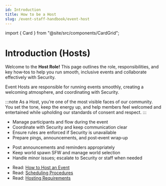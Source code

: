 ```yaml
---
id: Introduction
title: How to be a Host
slug: /event-staff-handbook/event-host
---
```


import { Card } from "@site/src/components/CardGrid";

# Introduction (Hosts)

Welcome to the **Host Role!** This page outlines the role, responsibilities, and key how‑tos to help you run smooth, inclusive events and collaborate effectively with Security.

Event Hosts are responsible for running events smoothly, creating a welcoming atmosphere, and coordinating with Security.

:::note
As a Host, you’re one of the most visible faces of our community. You set the tone, keep the energy up, and help members feel welcomed and entertained while upholding our standards of consent and respect.
:::

<div style={{ marginBottom: "1rem" }}>
  <Card title="What Hosts Do" icon="🎤">
    <ul>
      <li>Manage participants and flow during the event</li>
      <li>Coordinate with Security and keep communication clear</li>
      <li>Ensure rules are enforced if Security is unavailable</li>
      <li>Prepare pings, announcements, and post‑event wrap‑up</li>
    </ul>
  </Card>
</div>

<div style={{ marginBottom: "1rem" }}>
  <Card title="Core Responsibilities" status="info">
    <ul>
      <li>Post announcements and reminders appropriately</li>
      <li>Keep world spawn SFW and manage world selection</li>
      <li>Handle minor issues; escalate to Security or staff when needed</li>
    </ul>
  </Card>
</div>

<div style={{ marginBottom: "1rem" }}>
  <Card title="Useful Pages" status="success">
    <ul>
      <li>Read: <a href="./Hosts/how-to-host-an-event">How to Host an Event</a></li>
      <li>Read: <a href="./Hosts/scheduling-procedures">Scheduling Procedures</a></li>
      <li>Read: <a href="./Hosts/hosting-requirements">Hosting Requirements</a></li>
    </ul>
  </Card>
</div>
